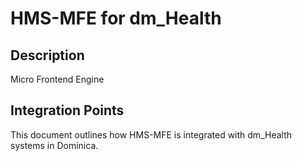 # HMS-MFE for dm_Health

## Description

Micro Frontend Engine

## Integration Points

This document outlines how HMS-MFE is integrated with dm_Health systems in Dominica.
